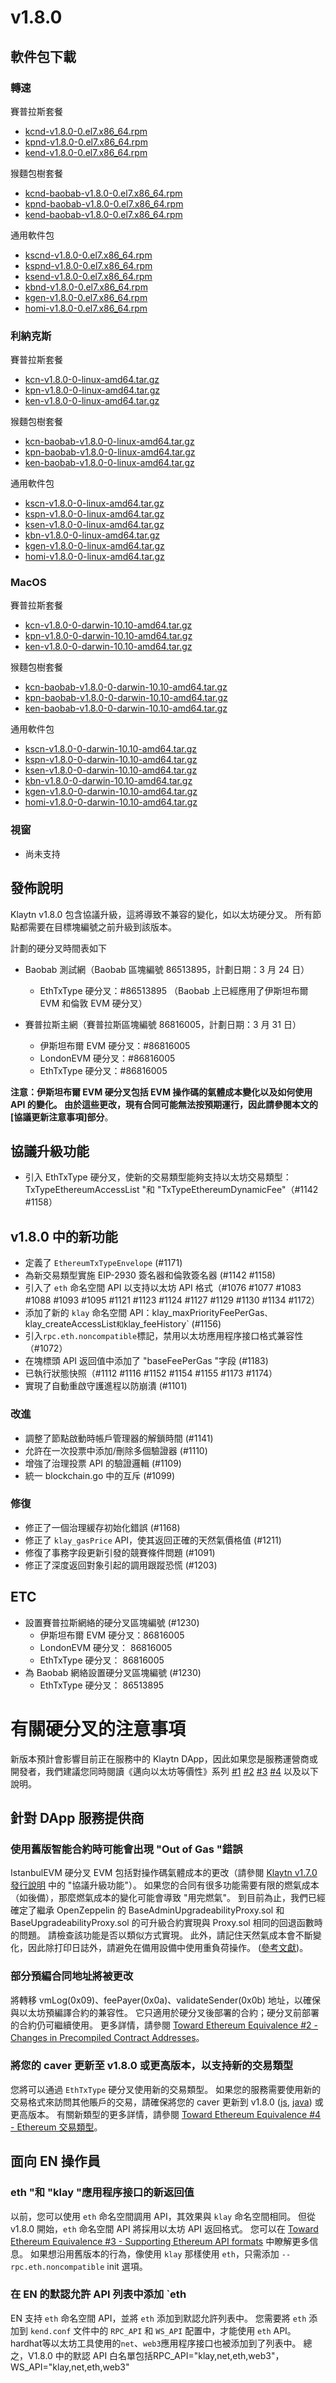 # v1.8.0

## 軟件包下載

### 轉速<a id="rpm"></a>

賽普拉斯套餐

- [kcnd-v1.8.0-0.el7.x86_64.rpm](https://packages.klaytn.net/klaytn/v1.8.0/kcnd-v1.8.0-0.el7.x86_64.rpm)
- [kpnd-v1.8.0-0.el7.x86_64.rpm](https://packages.klaytn.net/klaytn/v1.8.0/kpnd-v1.8.0-0.el7.x86_64.rpm)
- [kend-v1.8.0-0.el7.x86_64.rpm](https://packages.klaytn.net/klaytn/v1.8.0/kend-v1.8.0-0.el7.x86_64.rpm)

猴麵包樹套餐

- [kcnd-baobab-v1.8.0-0.el7.x86_64.rpm](https://packages.klaytn.net/klaytn/v1.8.0/kcnd-baobab-v1.8.0-0.el7.x86_64.rpm)
- [kpnd-baobab-v1.8.0-0.el7.x86_64.rpm](https://packages.klaytn.net/klaytn/v1.8.0/kpnd-baobab-v1.8.0-0.el7.x86_64.rpm)
- [kend-baobab-v1.8.0-0.el7.x86_64.rpm](https://packages.klaytn.net/klaytn/v1.8.0/kend-baobab-v1.8.0-0.el7.x86_64.rpm)

通用軟件包

- [kscnd-v1.8.0-0.el7.x86_64.rpm](https://packages.klaytn.net/klaytn/v1.8.0/kscnd-v1.8.0-0.el7.x86_64.rpm)
- [kspnd-v1.8.0-0.el7.x86_64.rpm](https://packages.klaytn.net/klaytn/v1.8.0/kspnd-v1.8.0-0.el7.x86_64.rpm)
- [ksend-v1.8.0-0.el7.x86_64.rpm](https://packages.klaytn.net/klaytn/v1.8.0/ksend-v1.8.0-0.el7.x86_64.rpm)
- [kbnd-v1.8.0-0.el7.x86_64.rpm](https://packages.klaytn.net/klaytn/v1.8.0/kbnd-v1.8.0-0.el7.x86_64.rpm)
- [kgen-v1.8.0-0.el7.x86_64.rpm](https://packages.klaytn.net/klaytn/v1.8.0/kgen-v1.8.0-0.el7.x86_64.rpm)
- [homi-v1.8.0-0.el7.x86_64.rpm](https://packages.klaytn.net/klaytn/v1.8.0/homi-v1.8.0-0.el7.x86_64.rpm)

### 利納克斯<a id="linux"></a>

賽普拉斯套餐

- [kcn-v1.8.0-0-linux-amd64.tar.gz](https://packages.klaytn.net/klaytn/v1.8.0/kcn-v1.8.0-0-linux-amd64.tar.gz)
- [kpn-v1.8.0-0-linux-amd64.tar.gz](https://packages.klaytn.net/klaytn/v1.8.0/kpn-v1.8.0-0-linux-amd64.tar.gz)
- [ken-v1.8.0-0-linux-amd64.tar.gz](https://packages.klaytn.net/klaytn/v1.8.0/ken-v1.8.0-0-linux-amd64.tar.gz)

猴麵包樹套餐

- [kcn-baobab-v1.8.0-0-linux-amd64.tar.gz](https://packages.klaytn.net/klaytn/v1.8.0/kcn-baobab-v1.8.0-0-linux-amd64.tar.gz)
- [kpn-baobab-v1.8.0-0-linux-amd64.tar.gz](https://packages.klaytn.net/klaytn/v1.8.0/kpn-baobab-v1.8.0-0-linux-amd64.tar.gz)
- [ken-baobab-v1.8.0-0-linux-amd64.tar.gz](https://packages.klaytn.net/klaytn/v1.8.0/ken-baobab-v1.8.0-0-linux-amd64.tar.gz)

通用軟件包

- [kscn-v1.8.0-0-linux-amd64.tar.gz](https://packages.klaytn.net/klaytn/v1.8.0/kscn-v1.8.0-0-linux-amd64.tar.gz)
- [kspn-v1.8.0-0-linux-amd64.tar.gz](https://packages.klaytn.net/klaytn/v1.8.0/kspn-v1.8.0-0-linux-amd64.tar.gz)
- [ksen-v1.8.0-0-linux-amd64.tar.gz](https://packages.klaytn.net/klaytn/v1.8.0/ksen-v1.8.0-0-linux-amd64.tar.gz)
- [kbn-v1.8.0-0-linux-amd64.tar.gz](https://packages.klaytn.net/klaytn/v1.8.0/kbn-v1.8.0-0-linux-amd64.tar.gz)
- [kgen-v1.8.0-0-linux-amd64.tar.gz](https://packages.klaytn.net/klaytn/v1.8.0/kgen-v1.8.0-0-linux-amd64.tar.gz)
- [homi-v1.8.0-0-linux-amd64.tar.gz](https://packages.klaytn.net/klaytn/v1.8.0/homi-v1.8.0-0-linux-amd64.tar.gz)

### MacOS<a id="macos"></a>

賽普拉斯套餐

- [kcn-v1.8.0-0-darwin-10.10-amd64.tar.gz](https://packages.klaytn.net/klaytn/v1.8.0/kcn-v1.8.0-0-darwin-10.10-amd64.tar.gz)
- [kpn-v1.8.0-0-darwin-10.10-amd64.tar.gz](https://packages.klaytn.net/klaytn/v1.8.0/kpn-v1.8.0-0-darwin-10.10-amd64.tar.gz)
- [ken-v1.8.0-0-darwin-10.10-amd64.tar.gz](https://packages.klaytn.net/klaytn/v1.8.0/ken-v1.8.0-0-darwin-10.10-amd64.tar.gz)

猴麵包樹套餐

- [kcn-baobab-v1.8.0-0-darwin-10.10-amd64.tar.gz](https://packages.klaytn.net/klaytn/v1.8.0/kcn-baobab-v1.8.0-0-darwin-10.10-amd64.tar.gz)
- [kpn-baobab-v1.8.0-0-darwin-10.10-amd64.tar.gz](https://packages.klaytn.net/klaytn/v1.8.0/kpn-baobab-v1.8.0-0-darwin-10.10-amd64.tar.gz)
- [ken-baobab-v1.8.0-0-darwin-10.10-amd64.tar.gz](https://packages.klaytn.net/klaytn/v1.8.0/ken-baobab-v1.8.0-0-darwin-10.10-amd64.tar.gz)

通用軟件包

- [kscn-v1.8.0-0-darwin-10.10-amd64.tar.gz](https://packages.klaytn.net/klaytn/v1.8.0/kscn-v1.8.0-0-darwin-10.10-amd64.tar.gz)
- [kspn-v1.8.0-0-darwin-10.10-amd64.tar.gz](https://packages.klaytn.net/klaytn/v1.8.0/kspn-v1.8.0-0-darwin-10.10-amd64.tar.gz)
- [ksen-v1.8.0-0-darwin-10.10-amd64.tar.gz](https://packages.klaytn.net/klaytn/v1.8.0/ksen-v1.8.0-0-darwin-10.10-amd64.tar.gz)
- [kbn-v1.8.0-0-darwin-10.10-amd64.tar.gz](https://packages.klaytn.net/klaytn/v1.8.0/kbn-v1.8.0-0-darwin-10.10-amd64.tar.gz)
- [kgen-v1.8.0-0-darwin-10.10-amd64.tar.gz](https://packages.klaytn.net/klaytn/v1.8.0/kgen-v1.8.0-0-darwin-10.10-amd64.tar.gz)
- [homi-v1.8.0-0-darwin-10.10-amd64.tar.gz](https://packages.klaytn.net/klaytn/v1.8.0/homi-v1.8.0-0-darwin-10.10-amd64.tar.gz)

### 視窗<a id="windows"></a>

- 尚未支持

## 發佈說明

Klaytn v1.8.0 包含協議升級，這將導致不兼容的變化，如以太坊硬分叉。 所有節點都需要在目標塊編號之前升級到該版本。

計劃的硬分叉時間表如下

- Baobab 測試網（Baobab 區塊編號 86513895，計劃日期：3 月 24 日）
  - EthTxType 硬分叉：#86513895
    （Baobab 上已經應用了伊斯坦布爾 EVM 和倫敦 EVM 硬分叉）

- 賽普拉斯主網（賽普拉斯區塊編號 86816005，計劃日期：3 月 31 日）
  - 伊斯坦布爾 EVM 硬分叉：#86816005
  - LondonEVM 硬分叉：#86816005
  - EthTxType 硬分叉：#86816005

**注意：伊斯坦布爾 EVM 硬分叉包括 EVM 操作碼的氣體成本變化以及如何使用 API 的變化。 由於這些更改，現有合同可能無法按預期運行，因此請參閱本文的[協議更新注意事項]部分**。

## 協議升級功能

- 引入 EthTxType 硬分叉，使新的交易類型能夠支持以太坊交易類型：TxTypeEthereumAccessList "和 "TxTypeEthereumDynamicFee"（#1142 #1158）

## v1.8.0 中的新功能

- 定義了 `EthereumTxTypeEnvelope` (#1171)
- 為新交易類型實施 EIP-2930 簽名器和倫敦簽名器 (#1142 #1158)
- 引入了 `eth` 命名空間 API 以支持以太坊 API 格式（#1076 #1077 #1083 #1088 #1093 #1095 #1121 #1123 #1124 #1127 #1129 #1130 #1134 #1172）
- 添加了新的 `klay` 命名空間 API：klay_maxPriorityFeePerGas`、`klay_createAccessList`和`klay_feeHistory\` (#1156)
- 引入`rpc.eth.noncompatible`標記，禁用以太坊應用程序接口格式兼容性（#1072）
- 在塊標頭 API 返回值中添加了 "baseFeePerGas "字段 (#1183)
- 已執行狀態快照（#1112 #1116 #1152 #1154 #1155 #1173 #1174）
- 實現了自動重啟守護進程以防崩潰 (#1101)

### 改進

- 調整了節點啟動時帳戶管理器的解鎖時間 (#1141)
- 允許在一次投票中添加/刪除多個驗證器 (#1110)
- 增強了治理投票 API 的驗證邏輯 (#1109)
- 統一 blockchain.go 中的互斥 (#1099)

### 修復

- 修正了一個治理緩存初始化錯誤 (#1168)
- 修正了 `klay_gasPrice` API，使其返回正確的天然氣價格值 (#1211)
- 修復了事務字段更新引發的競賽條件問題 (#1091)
- 修正了深度返回對象引起的調用跟蹤恐慌 (#1203)

## ETC

- 設置賽普拉斯網絡的硬分叉區塊編號 (#1230)
  - 伊斯坦布爾 EVM 硬分叉：86816005
  - LondonEVM 硬分叉： 86816005
  - EthTxType 硬分叉： 86816005
- 為 Baobab 網絡設置硬分叉區塊編號 (#1230)
  - EthTxType 硬分叉： 86513895

# 有關硬分叉的注意事項

新版本預計會影響目前正在服務中的 Klaytn DApp，因此如果您是服務運營商或開發者，我們建議您同時閱讀《邁向以太坊等價性》系列 [#1](https://medium.com/klaytn/toward-ethereum-equivalence-1-introducing-klaytn-v1-8-0-971911be7ff9) [#2](https://medium.com/klaytn/toward-ethereum-equivalence-2-changes-in-precompiled-contract-addresses-a314d9db2927) [#3](https://medium.com/klaytn/toward-ethereum-equivalence-3-supporting-ethereum-apis-ab16f66008) [#4](https://medium.com/klaytn/toward-ethereum-equivalence-4-ethereum-transaction-types-a5aefb18e5bf) 以及以下說明。

## 針對 DApp 服務提供商

### 使用舊版智能合約時可能會出現 "Out of Gas "錯誤

IstanbulEVM 硬分叉 EVM 包括對操作碼氣體成本的更改（請參閱 [Klaytn v1.7.0 發行說明](https://github.com/klaytn/klaytn/releases/tag/v1.7.0) 中的 "協議升級功能"）。 如果您的合同有很多功能需要有限的燃氣成本（如後備），那麼燃氣成本的變化可能會導致 "用完燃氣"。 到目前為止，我們已經確定了繼承 OpenZeppelin 的 BaseAdminUpgradeabilityProxy.sol 和 BaseUpgradeabilityProxy.sol 的可升級合約實現與 Proxy.sol 相同的回退函數時的問題。 請檢查該功能是否以類似方式實現。 此外，請記住天然氣成本會不斷變化，因此除打印日誌外，請避免在備用設備中使用重負荷操作。 ([參考文獻](https://consensys.net/diligence/blog/2019/09/stop-using-soliditys-transfer-now/))。

### 部分預編合同地址將被更改

將轉移 vmLog(0x09)、feePayer(0x0a)、validateSender(0x0b) 地址，以確保與以太坊預編譯合約的兼容性。 它只適用於硬分叉後部署的合約；硬分叉前部署的合約仍可繼續使用。 更多詳情，請參閱 [Toward Ethereum Equivalence #2 - Changes in Precompiled Contract Addresses](https://medium.com/klaytn/toward-ethereum-equivalence-2-changes-in-precompiled-contract-addresses-a314d9db2927)。

### 將您的 caver 更新至 v1.8.0 或更高版本，以支持新的交易類型

您將可以通過 `EthTxType` 硬分叉使用新的交易類型。 如果您的服務需要使用新的交易格式來訪問其他賬戶的交易，請確保將您的 caver 更新到 v1.8.0 ([js](https://www.npmjs.com/package/caver-js/v/1.8.0), [java](https://search.maven.org/artifact/com.klaytn.caver/core/1.8.0/jar)) 或更高版本。 有關新類型的更多詳情，請參閱 [Toward Ethereum Equivalence #4 - Ethereum 交易類型](https://medium.com/klaytn/toward-ethereum-equivalence-4-ethereum-transaction-types-a5aefb18e5bf)。

## 面向 EN 操作員

### eth "和 "klay "應用程序接口的新返回值

以前，您可以使用 `eth` 命名空間調用 API，其效果與 `klay` 命名空間相同。 但從 v1.8.0 開始，`eth` 命名空間 API 將採用以太坊 API 返回格式。 您可以在 [Toward Ethereum Equivalence #3 - Supporting Ethereum API formats](https://medium.com/klaytn/toward-ethereum-equivalence-3-supporting-ethereum-apis-ab16f66008) 中瞭解更多信息。 如果想沿用舊版本的行為，像使用 `klay` 那樣使用 `eth`，只需添加 `--rpc.eth.noncompatible` init 選項。

### 在 EN 的默認允許 API 列表中添加 \`eth

EN 支持 `eth` 命名空間 API，並將 `eth` 添加到默認允許列表中。 您需要將 `eth` 添加到 `kend.conf` 文件中的 `RPC_API` 和 `WS_API` 配置中，才能使用 `eth` API。 hardhat等以太坊工具使用的`net`、`web3`應用程序接口也被添加到了列表中。 總之，V1.8.0 中的默認 API 白名單包括RPC_API="klay,net,eth,web3"，WS_API="klay,net,eth,web3"
